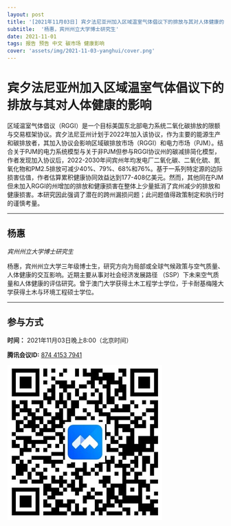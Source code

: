 ```yaml
---
layout: post
title: '[2021年11月03日] 宾夕法尼亚州加入区域温室气体倡议下的排放与其对人体健康的影响'
subtitle:  '杨惠，宾州州立大学博士研究生'
date: 2021-11-01
tags: 报告 预告 中文 碳市场 健康影响
cover: 'assets/img/2021-11-03-yanghui/cover.png'
---
```


# 宾夕法尼亚州加入区域温室气体倡议下的排放与其对人体健康的影响

区域温室气体倡议（RGGI）是一个目标美国东北部电力系统二氧化碳排放的限额与交易框架协议。宾夕法尼亚州计划于2022年加入该协议，作为主要的能源生产和碳排放者，其加入协议会影响区域碳排放市场（RGGI）和电力市场（PJM）。结合关于PJM的电力系统模型与关于非PJM但参与RGGI协议州的碳减排简化模型，作者发现加入协议后，2022-2030年间宾州年均发电厂二氧化碳、二氧化硫、氮氧化物和PM2.5排放可减少40%、79%、68%和76%。基于一系列特定源的边际损害估值，作者估算累积健康协同效益达到177-408亿美元。然而，其他同在PJM但未加入RGGI的州增加的排放和健康损害在整体上少量抵消了宾州减少的排放和健康损害。本研究因此强调了潜在的跨州漏损问题；此问题值得政策制定和执行时的谨慎考量。

----------

## 杨惠

*宾州州立大学博士研究生*

杨惠，宾州州立大学三年级博士生，研究方向为局部或全球气候政策与空气质量、人体健康的交互影响。近期主要从事对社会经济发展路径 （SSP）下未来空气质量和人体健康的评估研究。曾于澳门大学获得土木工程学士学位，于卡耐基梅隆大学获得土木与环境工程硕士学位。

-----------

##  参与方式

 **时间：** 2021年11月03日晚上8:00（北京时间）

 **腾讯会议ID:** [874 4153 7941](https://meeting.tencent.com/s/UIeb8Y3Vky8l)

 ![meeting link](/assets/img/2021-11-03-yanghui/link.jpeg)